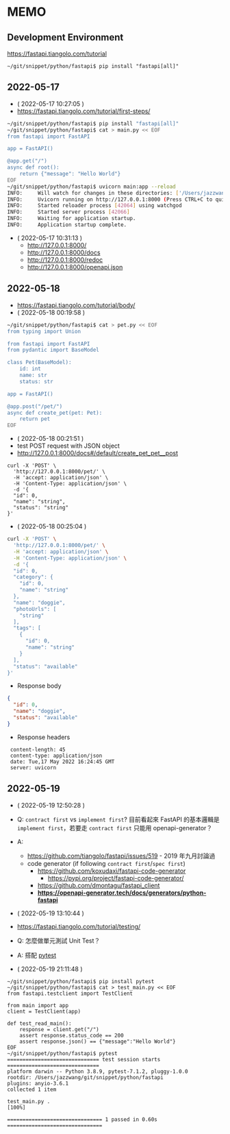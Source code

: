 # MEMO

## Development Environment

https://fastapi.tiangolo.com/tutorial
```
~/git/snippet/python/fastapi$ pip install "fastapi[all]"
```

## 2022-05-17

- ( 2022-05-17 10:27:05 )
- https://fastapi.tiangolo.com/tutorial/first-steps/
```bash
~/git/snippet/python/fastapi$ pip install "fastapi[all]"
~/git/snippet/python/fastapi$ cat > main.py << EOF
from fastapi import FastAPI

app = FastAPI()

@app.get("/")
async def root():
    return {"message": "Hello World"}
EOF
~/git/snippet/python/fastapi$ uvicorn main:app --reload
INFO:     Will watch for changes in these directories: ['/Users/jazzwang/git/snippet/python/fastapi']
INFO:     Uvicorn running on http://127.0.0.1:8000 (Press CTRL+C to quit)
INFO:     Started reloader process [42064] using watchgod
INFO:     Started server process [42066]
INFO:     Waiting for application startup.
INFO:     Application startup complete.
```
- ( 2022-05-17 10:31:13 )
  - http://127.0.0.1:8000/
  - http://127.0.0.1:8000/docs
  - http://127.0.0.1:8000/redoc
  - http://127.0.0.1:8000/openapi.json

## 2022-05-18

- https://fastapi.tiangolo.com/tutorial/body/
- ( 2022-05-18 00:19:58 )
```bash
~/git/snippet/python/fastapi$ cat > pet.py << EOF
from typing import Union

from fastapi import FastAPI
from pydantic import BaseModel

class Pet(BaseModel):
    id: int
    name: str
    status: str

app = FastAPI()

@app.post("/pet/")
async def create_pet(pet: Pet):
    return pet
EOF
```
- ( 2022-05-18 00:21:51 )
- test POST request with JSON object
- http://127.0.0.1:8000/docs#/default/create_pet_pet__post
```
curl -X 'POST' \
  'http://127.0.0.1:8000/pet/' \
  -H 'accept: application/json' \
  -H 'Content-Type: application/json' \
  -d '{
  "id": 0,
  "name": "string",
  "status": "string"
}'
```
- ( 2022-05-18 00:25:04 )
```bash
curl -X 'POST' \
  'http://127.0.0.1:8000/pet/' \
  -H 'accept: application/json' \
  -H 'Content-Type: application/json' \
  -d '{
  "id": 0,
  "category": {
    "id": 0,
    "name": "string"
  },
  "name": "doggie",
  "photoUrls": [
    "string"
  ],
  "tags": [
    {
      "id": 0,
      "name": "string"
    }
  ],
  "status": "available"
}'
```
- Response body
```json
{
  "id": 0,
  "name": "doggie",
  "status": "available"
}
```
- Response headers
```
 content-length: 45
 content-type: application/json
 date: Tue,17 May 2022 16:24:45 GMT
 server: uvicorn
```

## 2022-05-19

- ( 2022-05-19 12:50:28 )
- Q: `contract first` vs `implement first`? 目前看起來 FastAPI 的基本邏輯是 `implement first`，若要走 `contract first` 只能用 openapi-generator？
- A:
  - https://github.com/tiangolo/fastapi/issues/519 - 2019 年九月討論過
  - code generator (if following `contract first`/`spec first`)
    - https://github.com/koxudaxi/fastapi-code-generator
      - https://pypi.org/project/fastapi-code-generator/
    - https://github.com/dmontagu/fastapi_client
    - **https://openapi-generator.tech/docs/generators/python-fastapi**

- ( 2022-05-19 13:10:44 )
- https://fastapi.tiangolo.com/tutorial/testing/
- Q: 怎麼做單元測試 Unit Test？
- A: 搭配 [pytest](https://docs.pytest.org/)
- ( 2022-05-19 21:11:48 )
```
~/git/snippet/python/fastapi$ pip install pytest
~/git/snippet/python/fastapi$ cat > test_main.py << EOF
from fastapi.testclient import TestClient

from main import app
client = TestClient(app)

def test_read_main():
    response = client.get("/")
    assert response.status_code == 200
    assert response.json() == {"message":"Hello World"}
EOF
~/git/snippet/python/fastapi$ pytest
============================== test session starts ==============================
platform darwin -- Python 3.8.9, pytest-7.1.2, pluggy-1.0.0
rootdir: /Users/jazzwang/git/snippet/python/fastapi
plugins: anyio-3.6.1
collected 1 item

test_main.py .                                                            [100%]

=============================== 1 passed in 0.60s ===============================
```